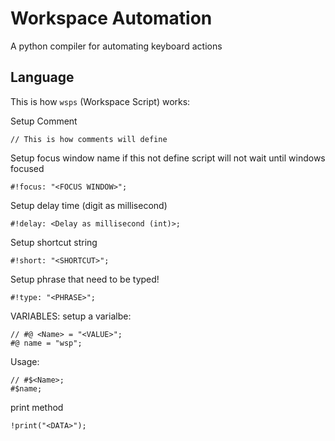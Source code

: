 # Workspace Automation
A python compiler for automating keyboard actions

## Language
This is how `wsps` (Workspace Script) works:

Setup Comment
```text
// This is how comments will define
```

Setup focus window name if this not define script will not wait until windows focused
```text
#!focus: "<FOCUS WINDOW>";
```


Setup delay time (digit as millisecond)
```text
#!delay: <Delay as millisecond (int)>;
```

Setup shortcut string
```text
#!short: "<SHORTCUT>";
```

Setup phrase that need to be typed!
```text
#!type: "<PHRASE>";
```

VARIABLES:
setup a varialbe:
```text
// #@ <Name> = "<VALUE>";
#@ name = "wsp";
```
Usage:
```text
// #$<Name>;
#$name;
```

print method
```text
!print("<DATA>");
```
